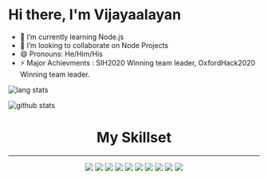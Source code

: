 # Hi there, I'm Vijayaalayan

<!--
**Vijayaalayan/Vijayaalayan** is a ✨ _special_ ✨ repository because its `README.md` (this file) appears on your GitHub profile.-->

- 🌱 I’m currently learning Node.js 
- 👯 I’m looking to collaborate on Node Projects
- 😄 Pronouns: He/Him/His
- ⚡ Major Achievments : SIH2020 Winning team leader, OxfordHack2020 Winning team leader.


![lang stats](https://github-readme-stats.vercel.app/api/top-langs/?username=vijayaalayan&layout=compact&theme=dark)

![github stats](https://github-readme-stats.vercel.app/api?username=vijayaalayan&theme=dark&show_icons=true)

<h1 align = "center">My Skillset</h1><hr>

<p align = "center">
<img src="https://img.shields.io/badge/HTML5-E34F26?style=flat-square&logo=HTML5&logoColor=white"/></a>
<img src="https://img.shields.io/badge/C++-00599C?style=flat-square&logo=C%2B%2B&logoColor=white"/></a>
<img src="https://img.shields.io/badge/Java-007396?style=flat-square&logo=java&logoColor=white"/></a>
<img src="https://img.shields.io/badge/JavaScript-FFFF40?style=flat-square&logo=JavaScript&logoColor=white"/></a>
<img src="https://img.shields.io/badge/C-A8B9CC?style=flat-square&logo=C&logoColor=white"/></a>
<img src="https://img.shields.io/badge/CSS3-1572B6?style=flat-square&logo=CSS3&logoColor=white"/></a>
<img src="https://img.shields.io/badge/GitHub-181717?style=flat-square&logo=Github&logoColor=white"/></a>
<img src="https://img.shields.io/badge/Flutter-02569B?style=flat-square&logo=Flutter&logoColor=white"/></a>
<img src="https://img.shields.io/badge/Dart-0175C2?style=flat-square&logo=Dart&logoColor=white"/></a>
<img src="https://img.shields.io/badge/Python-3766AB?style=flat-square&logo=Python&logoColor=white"/></a>
</p>
